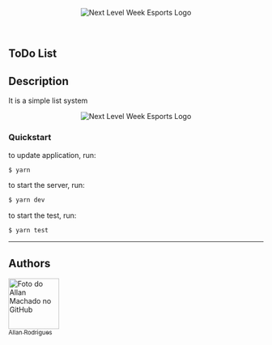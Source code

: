 <p align="center">
<img src="read-me/nlw-esports-logo.svg" alt="Next Level Week Esports Logo"/></p>

<br>

## ToDo List

## Description
It is a simple  list system<p align="center">
<img src="read-me/app-preview.jpeg" alt="Next Level Week Esports Logo"/></p>

### Quickstart

to update application, run:
```sh
$ yarn
```

to start the server, run:
```sh
$ yarn dev
```

to start the test, run:
```sh
$ yarn test
```

---

## Authors

[<img src="https://avatars.githubusercontent.com/u/54523516?v=4" width="100px;" alt="Foto do Allan Machado no GitHub"/>
<br><sub>Allan Rodrigues</sub>](https://github.com/allanrodriguesmachado)  